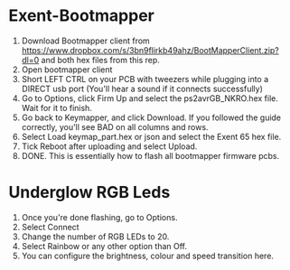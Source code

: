 # Exent-Bootmapper
1. Download Bootmapper client from https://www.dropbox.com/s/3bn9flirkb49ahz/BootMapperClient.zip?dl=0 and both hex files from this rep.
2. Open bootmapper client
3. Short LEFT CTRL on your PCB with tweezers while plugging into a DIRECT usb port (You'll hear a sound if it connects successfully)
4. Go to Options, click Firm Up and select the ps2avrGB_NKRO.hex file. Wait for it to finish.
5. Go back to Keymapper, and click Download. If you followed the guide correctly, you'll see BAD on all columns and rows.
6. Select Load keymap_part.hex or json and select the Exent 65 hex file.
7. Tick Reboot after uploading and select Upload.
8. DONE. This is essentially how to flash all bootmapper firmware pcbs. 

# Underglow RGB Leds
1. Once you're done flashing, go to Options. 
2. Select Connect
3. Change the number of RGB LEDs to 20.
4. Select Rainbow or any other option than Off.
5. You can configure the brightness, colour and speed transition here. 

